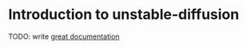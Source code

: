 # Introduction to unstable-diffusion

TODO: write [great documentation](http://jacobian.org/writing/what-to-write/)
